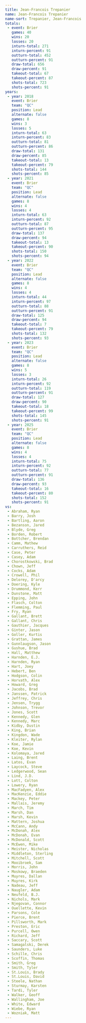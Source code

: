 ```yaml
---
title: Jean-Francois Trepanier
name: Jean-Francois Trepanier
name-sort: Trepanier, Jean-Francois
totals:
 - event: Brier
   games: 40
   wins: 20
   losses: 20
   inturn-total: 271
   inturn-percent: 91
   outturn-total: 452
   outturn-percent: 91
   draw-total: 656
   draw-percent: 91
   takeout-total: 67
   takeout-percent: 87
   shots-total: 723
   shots-percent: 91
years:
 - year: 2018
   event: Brier
   team: "QC"
   position: Lead
   alternate: false
   games: 8
   wins: 3
   losses: 5
   inturn-total: 63
   inturn-percent: 83
   outturn-total: 81
   outturn-percent: 86
   draw-total: 131
   draw-percent: 85
   takeout-total: 13
   takeout-percent: 79
   shots-total: 144
   shots-percent: 85
 - year: 2021
   event: Brier
   team: "QC"
   position: Lead
   alternate: false
   games: 8
   wins: 4
   losses: 4
   inturn-total: 63
   inturn-percent: 92
   outturn-total: 87
   outturn-percent: 95
   draw-total: 137
   draw-percent: 94
   takeout-total: 13
   takeout-percent: 90
   shots-total: 150
   shots-percent: 94
 - year: 2022
   event: Brier
   team: "QC"
   position: Lead
   alternate: false
   games: 8
   wins: 4
   losses: 4
   inturn-total: 44
   inturn-percent: 97
   outturn-total: 88
   outturn-percent: 91
   draw-total: 125
   draw-percent: 94
   takeout-total: 7
   takeout-percent: 79
   shots-total: 132
   shots-percent: 93
 - year: 2023
   event: Brier
   team: "QC"
   position: Lead
   alternate: false
   games: 8
   wins: 5
   losses: 3
   inturn-total: 26
   inturn-percent: 92
   outturn-total: 119
   outturn-percent: 91
   draw-total: 127
   draw-percent: 90
   takeout-total: 18
   takeout-percent: 99
   shots-total: 145
   shots-percent: 91
 - year: 2025
   event: Brier
   team: "QC"
   position: Lead
   alternate: false
   games: 8
   wins: 4
   losses: 4
   inturn-total: 75
   inturn-percent: 92
   outturn-total: 77
   outturn-percent: 91
   draw-total: 136
   draw-percent: 93
   takeout-total: 16
   takeout-percent: 80
   shots-total: 152
   shots-percent: 91
vs:
 - Abraham, Ryan
 - Barry, Josh
 - Bartling, Aaron
 - Bezanson, Jared
 - Blyde, Greg
 - Borden, Robert
 - Bottcher, Brendan
 - Camm, Mathew
 - Carruthers, Reid
 - Case, Peter
 - Casey, Adam
 - Chorostkowski, Brad
 - Chown, Jeff
 - Cocks, Adam
 - Crowell, Phil
 - Delorey, D'arcy
 - Doering, Kyle
 - Drummond, Kerr
 - Dunstone, Matt
 - Epping, John
 - Flasch, Colton
 - Flemming, Paul
 - Fry, Ryan
 - Gallant, Brett
 - Gallant, Chris
 - Gauthier, Jacques
 - Ginter, Jason
 - Goller, Kurtis
 - Grattan, James
 - Gunnlaugson, Jason
 - Gushue, Brad
 - Hall, Matthew
 - Harnden, E.J.
 - Harnden, Ryan
 - Hart, Joey
 - Hebert, Ben
 - Hodgson, Colin
 - Horvath, Alex
 - Howard, Greg
 - Jacobs, Brad
 - Janssen, Patrick
 - Jeffrey, Chris
 - Jensen, Trygg
 - Johnson, Trevor
 - Jones, Scott
 - Kennedy, Glen
 - Kennedy, Marc
 - Kidby, Dustin
 - King, Brian
 - Kingdon, Wade
 - Kleiter, Rylan
 - Koe, Jamie
 - Koe, Kevin
 - Kolomaya, Jared
 - Laing, Brent
 - Latos, Evan
 - Laycock, Steve
 - Ledgerwood, Sean
 - Lind, J.D.
 - Lott, Colton
 - Lowery, Ryan
 - MacFadyen, Alex
 - MacKenzie, Eddie
 - Mackey, Peter
 - Mallais, Jeremy
 - March, Tim
 - Marsh, Dan
 - Marsh, Kevin
 - Mattern, Joshua
 - McCann, Andy
 - McDonah, Alex
 - McDonah, Evan
 - McDonald, Scott
 - McEwen, Mike
 - Meister, Nicholas
 - Middleton, Sterling
 - Mitchell, Scott
 - Mooibroek, Sam
 - Morris, John
 - Moskowy, Braeden
 - Muyres, Dallan
 - Muyres, Kirk
 - Nadeau, Jeff
 - Naugler, Adam
 - Neufeld, B.J.
 - Nichols, Mark
 - Njegovan, Connor
 - Ouellette, Kevin
 - Parsons, Cole
 - Pierce, Brent
 - Pillsworth, Mark
 - Preston, Eric
 - Purcell, Owen
 - Richard, Jeff
 - Saccary, Scott
 - Samagalski, Derek
 - Saunders, Luke
 - Schille, Chris
 - Scoffin, Thomas
 - Smith, Greg
 - Smith, Tyler
 - St.Louis, Brady
 - St.Louis, David
 - Steele, Nathan
 - Sturmay, Karsten
 - Tardi, Tyler
 - Walker, Geoff
 - Wallingham, Joe
 - White, Edward
 - Wiebe, Ryan
 - Wozniak, Matt
---
```

